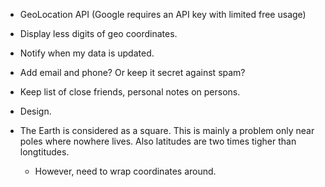 - GeoLocation API (Google requires an API key with limited free usage)

- Display less digits of geo coordinates.

- Notify when my data is updated.

- Add email and phone? Or keep it secret against spam?

- Keep list of close friends, personal notes on persons.

- Design.

- The Earth is considered as a square. This is mainly a problem only near poles where nowhere lives.
  Also latitudes are two times tigher than longtitudes.
  - However, need to wrap coordinates around.

